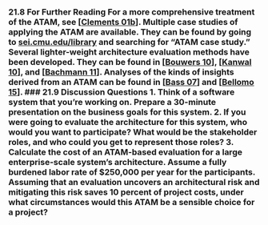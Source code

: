 ### 21.8 For Further Reading For a more comprehensive treatment of the ATAM, see [[Clements 01b](ref01.xhtml#ref_61)]. Multiple case studies of applying the ATAM are available. They can be found by going to [sei.cmu.edu/library](http://sei.cmu.edu/library) and searching for “ATAM case study.” Several lighter-weight architecture evaluation methods have been developed. They can be found in [[Bouwers 10](ref01.xhtml#ref_41)], [[Kanwal 10](ref01.xhtml#ref_132)], and [[Bachmann 11](ref01.xhtml#ref_11)]. Analyses of the kinds of insights derived from an ATAM can be found in [[Bass 07](ref01.xhtml#ref_14)] and [[Bellomo 15](ref01.xhtml#ref_25)]. ### 21.9 Discussion Questions 1. Think of a software system that you’re working on. Prepare a 30-minute presentation on the business goals for this system. 2. If you were going to evaluate the architecture for this system, who would you want to participate? What would be the stakeholder roles, and who could you get to represent those roles? 3. Calculate the cost of an ATAM-based evaluation for a large enterprise-scale system’s architecture. Assume a fully burdened labor rate of $250,000 per year for the participants. Assuming that an evaluation uncovers an architectural risk and mitigating this risk saves 10 percent of project costs, under what circumstances would this ATAM be a sensible choice for a project?